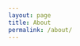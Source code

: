 ```yaml
---
layout: page
title: About
permalink: /about/
---
```


[jekyll-paper]: https://github.com/ghosind/Jekyll-Paper
[jekyll-paper-issues]: https://github.com/ghosind/Jekyll-Paper/issues